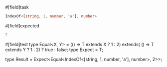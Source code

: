 #[field]task
```ts
IndexOf<[string, 1, number, 'a'], number>
```

#[field]expected
```ts
2
```

#[field]test
type Equal<X, Y> = (<T>() => T extends X ? 1 : 2) extends(
    <T>() => T extends Y ? 1 : 2) ? true : false;
type Expect<T extends true> = T;

type Result = Expect<Equal<IndexOf<[string, 1, number, 'a'], number>, 2>>;